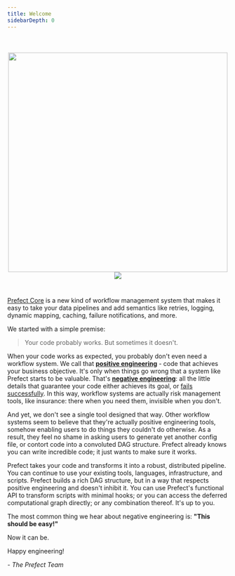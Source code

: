 ```yaml
---
title: Welcome
sidebarDepth: 0
---
```


<div align="center" style="margin-top:50px; margin-bottom:40px">
    <img src="/img/illustrations/core-illustration.svg"  width=500>
<!-- </div>
<div  style="float:left; width:100%; margin-bottom:40px;"> -->
    <img src="/img/assets/prefect-1.0-logo.png">
</div>

<!-- # Welcome! -->

[Prefect Core](https://www.prefect.io/products/core) is a new kind of workflow management system that makes it easy to take your data pipelines and add semantics like retries, logging, dynamic mapping, caching, failure notifications, and more. 

We started with a simple premise:

> Your code probably works. But sometimes it doesn't.

When your code works as expected, you probably don't even need a workflow system. We call that [**positive engineering**](https://medium.com/the-prefect-blog/positive-and-negative-data-engineering-a02cb497583d) - code that achieves your business objective. It's only when things go wrong that a system like Prefect starts to be valuable. That's [**negative engineering**](https://medium.com/the-prefect-blog/positive-and-negative-data-engineering-a02cb497583d): all the little details that guarantee your code either achieves its goal, or [fails successfully](https://www.youtube.com/watch?v=TlawR_gi8-Y). In this way, workflow systems are actually risk management tools, like insurance: there when you need them, invisible when you don't.

And yet, we don't see a single tool designed that way. Other workflow systems seem to believe that they're actually positive engineering tools, somehow enabling users to do things they couldn't do otherwise. As a result, they feel no shame in asking users to generate yet another config file, or contort code into a convoluted DAG structure. Prefect already knows you can write incredible code; it just wants to make sure it works.

Prefect takes your code and transforms it into a robust, distributed pipeline. You can continue to use your existing tools, languages, infrastructure, and scripts. Prefect builds a rich DAG structure, but in a way that respects positive engineering and doesn't inhibit it. You can use Prefect's functional API to transform scripts with minimal hooks; or you can access the deferred computational graph directly; or any combination thereof. It's up to you.

The most common thing we hear about negative engineering is: **"This should be easy!"**

Now it can be.

Happy engineering!

_- The Prefect Team_
